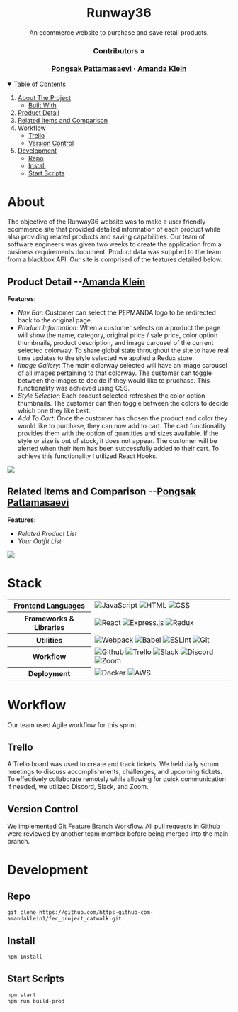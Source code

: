 <br />
<p align="center">
  <h1 align="center">Runway36</h1>

  <p align="center">
    An ecommerce website to purchase and save retail products.
    <br />
    <h3 align="center">
     <strong>Contributors »</strong>
    <br />
    <br />
    <a href="https://github.com/ppattamasaevi">Pongsak Pattamasaevi</a>
    ·
    <a href="https://github.com/amandaklein1">Amanda Klein</a>
     </h3>
  </p>
</p>

<!-- TABLE OF CONTENTS -->
<details open="open">
  <summary>Table of Contents</summary>
  <ol>
    <li>
      <a href="#about">About The Project</a>
      <ul>
        <li><a href="#stack">Built With</a></li>
      </ul>
    </li>
    <li><a href="#product-detail---amanda-klein">Product Detail</a></li>
    <li><a href="#related-items-and-comparison---pongsak-pattamasaevi">Related Items and Comparison</a></li>
    <li>
     <a href="#workflow">Workflow</a>
     <ul>
      <li><a href="#trello">Trello</a></li>
      <li><a href="#version-control">Version Control</a></li>
     </ul>
    </li>
    <li>
     <a href="#development">Development</a>
     <ul>
      <li><a href="#repo">Repo</a></li>
      <li><a href="#install">Install</a></li>
      <li><a href="#start-scripts">Start Scripts</a></li>
     </ul>
    </li>
  </ol>
</details>

# About

The objective of the Runway36 website was to make a user friendly ecommerce site that provided detailed information of each product while also providing related products and saving capabilities. Our team of software engineers was given two weeks to create the application from a business requirements document. Product data was supplied to the team from a blackbox API. Our site is comprised of the features detailed below.

## Product Detail --[Amanda Klein](https://github.com/amandaklein1)

**Features:**

- _Nav Bar_: Customer can select the PEPMANDA logo to be redirected back to the original page.
- _Product Information_: When a customer selects on a product the page will show the name, category, original price / sale price, color option thumbnails, product description, and image carousel of the current selected colorway. To share global state throughout the site to have real time updates to the style selected we applied a Redux store.
- _Image Gallery_: The main colorway selected will have an image carousel of all images pertaining to that colorway. The customer can toggle between the images to decide if they would like to pruchase. This functionality was achieved using CSS. 
- _Style Selector_: Each product selected refreshes the color option thumbnails. The customer can then toggle between the colors to decide which one they like best.
- _Add To Cart_: Once the customer has chosen the product and color they would like to purchase, they can now add to cart. The cart functionality provides them with the option of quantities and sizes available. If the style or size is out of stock, it does not appear. The customer will be alerted when their item has been successfully added to their cart. To achieve this functionality I utilized React Hooks.

![](https://media.giphy.com/media/ddcbaosphwAbnJTmZA/giphy.gif)

## Related Items and Comparison --[Pongsak Pattamasaevi](https://github.com/ppattamasaevi)

**Features:**

- _Related Product List_ 
- _Your Outfit List_

![](https://media.giphy.com/media/rSVWYWFhOlDzV0ZPcq/giphy.gif)

# Stack

<table>
  <tbody>
    <tr>
      <th>Frontend Languages</th>
      <td>
        <img alt="JavaScript" src="https://img.shields.io/badge/javascript%20-%23323330.svg?&style=for-the-badge&logo=javascript&logoColor=%23F7DF1E" />
         <img alt="HTML" src="https://img.shields.io/badge/html5%20-%23E34F26.svg?&style=for-the-badge&logo=html5&logoColor=white" />
         <img alt="CSS" src="https://img.shields.io/badge/css3%20-%231572B6.svg?&style=for-the-badge&logo=css3&logoColor=white" />
      </td>
    </tr>
    <tr>
      <th>Frameworks & Libraries</th>
      <td>
        <img alt="React" src="https://img.shields.io/badge/react%20-%2320232a.svg?&style=for-the-badge&logo=react&logoColor=%2361DAFB" />
        <img alt="Express.js" src="https://img.shields.io/badge/express.js-%23404d59.svg?style=for-the-badge&logo=express&logoColor=%2361DAFB" />
        <img alt="Redux" src="https://img.shields.io/badge/redux-%23593d88.svg?style=for-the-badge&logo=redux&logoColor=white" />
      </td>
    </tr>
    <tr>
      <th>Utilities</th>
      <td>
        <img alt="Webpack" src="https://img.shields.io/badge/webpack%20-%2320232a.svg?&style=for-the-badge&logo=webpack&logoColor=%2361DAFB" />
        <img alt="Babel" src="https://img.shields.io/badge/Babel-F9DC3e?style=for-the-badge&logo=babel&logoColor=black" />
        <img alt="ESLint" src="https://img.shields.io/badge/ESLint-4B3263?style=for-the-badge&logo=eslint&logoColor=white" />
        <img alt="Git" src="https://img.shields.io/badge/Git-F05032?style=for-the-badge&logo=git&logoColor=white" />
      </td>
    </tr>
     <tr>
      <th>Workflow</th>
      <td>
        <img alt="Github" src="https://img.shields.io/badge/GitHub-100000?style=for-the-badge&logo=github&logoColor=white"/>
        <img alt="Trello" src="https://img.shields.io/badge/Trello-%23026AA7.svg?&style=for-the-badge&logo=Trello&logoColor=white"/>
        <img alt="Slack" src="https://img.shields.io/badge/Slack-4A154B?style=for-the-badge&logo=slack&logoColor=white"/>
        <img alt="Discord" src="https://img.shields.io/badge/Discord-7289DA?style=for-the-badge&logo=discord&logoColor=white"/>
        <img alt="Zoom" src="https://img.shields.io/badge/Zoom-2D8CFF?style=for-the-badge&logo=zoom&logoColor=white"/>
      </td>
    </tr>
    <tr>
      <th>Deployment</th>
      <td>
        <img alt="Docker" src="https://img.shields.io/badge/docker-%230db7ed.svg?style=for-the-badge&logo=docker&logoColor=white"/>
        <img alt="AWS" src="https://img.shields.io/badge/Amazon_AWS-232F3E?style=for-the-badge&logo=amazon-aws&logoColor=white" />
      </td>
    </tr>
  </tbody>
</table>

# Workflow

Our team used Agile workflow for this sprint.

## Trello

A Trello board was used to create and track tickets. We held daily scrum meetings to discuss accomplishments, challenges, and upcoming tickets. To effectively collaborate remotely while allowing for quick communication if needed, we utilized Discord, Slack, and Zoom.

## Version Control

We implemented Git Feature Branch Workflow. All pull requests in Github were reviewed by another team member before being merged into the main branch.

# Development

## Repo

`git clone https://github.com/https-github-com-amandaklein1/fec_project_catwalk.git`

## Install

`npm install`

## Start Scripts

```
npm start
npm run build-prod
```

